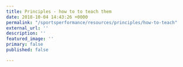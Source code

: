 ```yaml
---
title: Principles - how to to teach them
date: 2018-10-04 14:43:26 +0000
permalink: "/sportsperformance/resources/principles/how-to-teach"
external_url: ''
description: ''
featured_image: ''
primary: false
published: false

---
```

